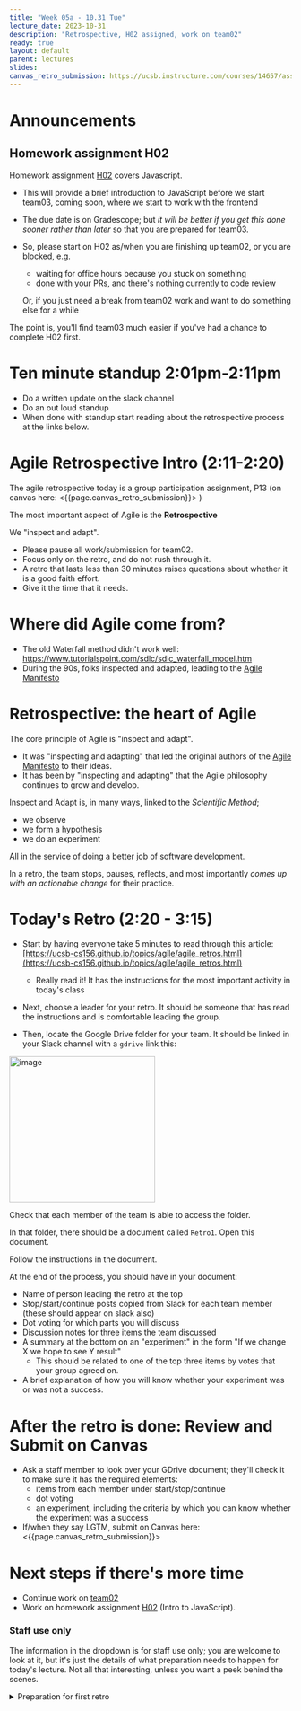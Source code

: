 ```yaml
---
title: "Week 05a - 10.31 Tue"
lecture_date: 2023-10-31
description: "Retrospective, H02 assigned, work on team02"
ready: true
layout: default
parent: lectures
slides: 
canvas_retro_submission: https://ucsb.instructure.com/courses/14657/assignments/165168
---
```


# Announcements

## Homework assignment H02

Homework assignment [H02](https://ucsb-cs156.github.io/f23/hwk/h02/) covers Javascript.

* This will provide a brief introduction to JavaScript before we start team03, coming soon, where we start to work with the frontend
* The due date is on Gradescope; but *it will be better if you get this done sooner rather than later* so that you are prepared
  for team03.
* So, please start on H02 as/when you are finishing up team02, or you are blocked, e.g.
  * waiting for office hours because you stuck on something
  * done with your PRs, and there's nothing currently to code review

  Or, if you just need a break from team02 work and want to do something else for a while

The point is, you'll find team03 much easier if you've had a chance to complete H02 first.

# Ten minute standup 2:01pm-2:11pm

* Do a written update on the slack channel
* Do an out loud standup
* When done with standup start reading about the retrospective process at the links below.

# Agile Retrospective Intro (2:11-2:20)

The agile retrospective today is a group participation assignment, P13 (on canvas here:  <{{page.canvas_retro_submission}}> )

The most important aspect of Agile is the **Retrospective**

We "inspect and adapt".

* Please pause all work/submission for team02.
* Focus only on the retro, and do not rush through it.
* A retro that lasts less than 30 minutes raises questions about whether it is a good faith effort.
* Give it the time that it needs.

# Where did Agile come from?

* The old Waterfall method didn't work well: <https://www.tutorialspoint.com/sdlc/sdlc_waterfall_model.htm>
* During the 90s, folks inspected and adapted, leading to the [Agile Manifesto](https://agilemanifesto.org/)

# Retrospective: the heart of Agile

The core principle of Agile is "inspect and adapt".  
* It was "inspecting and adapting" that led the original authors of the [Agile Manifesto](https://agilemanifesto.org/) to their ideas.
* It has been by "inspecting and adapting" that the Agile philosophy continues to grow and develop.

Inspect and Adapt is, in many ways, linked to the *Scientific Method*; 
* we observe
* we form a hypothesis
* we do an experiment

All in the service of doing a better job of software development.

In a retro, the team stops, pauses, reflects, and most importantly *comes up with an actionable change* for their practice.

# Today's Retro (2:20 - 3:15)

* Start by having everyone take 5 minutes to read through this article: [https://ucsb-cs156.github.io/topics/agile/agile_retros.html](https://ucsb-cs156.github.io/topics/agile/agile_retros.html)
  - Really read it!  It has the instructions for the most important activity in today's class
  
* Next, choose a leader for your retro. It should be someone that has read the instructions and is comfortable leading the group. 
* Then, locate the Google Drive folder for your team.  It should be linked in your Slack channel with a `gdrive` link this:

<img width="260" alt="image" src="https://user-images.githubusercontent.com/1119017/166498621-8fc7d61a-4d76-404d-9514-ea4672667ad9.png">

Check that each member of the team is able to access the folder.

In that folder, there should be a document called `Retro1`.  Open this document.

Follow the instructions in the document.

At the end of the process, you should have in your document:
* Name of person leading the retro at the top
* Stop/start/continue posts copied from Slack for each team member (these should appear on slack also)
* Dot voting for which parts you will discuss
* Discussion notes for three items the team discussed
* A summary at the bottom on an "experiment" in the form "If we change X we hope to see Y result"
  - This should be related to one of the top three items by votes that your group agreed on.
* A brief explanation of how you will know whether your experiment was or was not a success.

# After the retro is done: Review and Submit on Canvas

* Ask a staff member to look over your GDrive document; they'll check it to make sure it has the required elements:
  - items from each member under start/stop/continue
  - dot voting
  - an experiment, including the criteria by which you can know whether the experiment was a success
* If/when they say LGTM, submit on Canvas here: <{{page.canvas_retro_submission}}>

# Next steps if there's more time

* Continue work on [team02](https://ucsb-cs156.github.io/f23/lab/team02.html)
* Work on homework assignment [H02](https://ucsb-cs156.github.io/f23/hwk/h02/) (Intro to JavaScript).
  

### Staff use only

The information in the dropdown is for staff use only; you are welcome to look at it, but it's just
the details of what preparation needs to happen for today's lecture. Not all that interesting, unless you
want a peek behind the scenes.

<details markdown="1">
<summary>
Preparation for first retro  
</summary>

* Create folder such as `cs156-f23-teams` inside staff Google Drive folder
* Create one folder per team inside that folder named `f23-9am-1`, `f23-9am-2`, etc.
* Create `retro1` document inside each of those folders
* Paste content inside each 
* For each team slack channel, send this message:
  
  @channel One small thing to do before class today if possible (< 5 minutes)
  Please see the link labelled gdrive at the top of this channel.
  Please verify that when logged in with your UCSB Google account, that you can open this folder.
  You should see a document inside called `retro1.docx`.
  Inside that document, in Part 4, is a place for each team member to enter their name next
  to prompts: "Team member 1:  Name: _____________________________", etc.
  
  Find the first available blank, and enter your name. Go ahead and do that now.
  
  The order is unimportant; we just want each of the six team members to reserve a
  portion of the document for themselves.   The rest, you can do in class today.
  
  This will serve as a check that everyone has write access to this document before class today.
  If you have trouble, please post a note on the channel, and mention @phtcon
  
</details>
